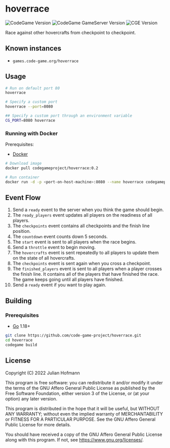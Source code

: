 # hoverrace
![CodeGame Version](https://img.shields.io/badge/CodeGame-v0.6-orange)
![CodeGame GameServer Version](https://img.shields.io/badge/GameServer-v0.1-yellow)
![CGE Version](https://img.shields.io/badge/CGE-v0.3-green)

Race against other hovercrafts from checkpoint to checkpoint.

## Known instances

- `games.code-game.org/hoverrace`

## Usage

```sh
# Run on default port 80
hoverrace

# Specify a custom port
hoverrace --port=8080

## Specify a custom port through an environment variable
CG_PORT=8080 hoverrace
```

### Running with Docker

Prerequisites:
- [Docker](https://docker.com/)

```sh
# Download image
docker pull codegameproject/hoverrace:0.2

# Run container
docker run -d -p <port-on-host-machine>:8080 --name hoverrace codegameproject/hoverrace:0.2
```

## Event Flow

1. Send a `ready` event to the server when you think the game should begin.
2. The `ready_players` event updates all players on the readiness of all players.
3. The `checkpoints` event contains all checkpoints and the finish line position.
4. The `countdown` event counts down 5 seconds.
5. The `start` event is sent to all players when the race begins.
6. Send a `throttle` event to begin moving.
7. The `hovercrafts` event is sent repeatedly to all players to update them on the state of all hovercrafts.
8. The `checkpoints` event is sent again when you cross a checkpoint.
9. The `finished_players` event is sent to all players when a player crosses the finish line. It contains all of the players that have finished the race. The game keeps going until all players have finished.
10. Send a `ready` event if you want to play again.

## Building

### Prerequisites

- [Go](https://go.dev) 1.18+

```sh
git clone https://github.com/code-game-project/hoverrace.git
cd hoverrace
codegame build
```
## License

Copyright (C) 2022 Julian Hofmann

This program is free software: you can redistribute it and/or modify
it under the terms of the GNU Affero General Public License as published
by the Free Software Foundation, either version 3 of the License, or
(at your option) any later version.

This program is distributed in the hope that it will be useful,
but WITHOUT ANY WARRANTY; without even the implied warranty of
MERCHANTABILITY or FITNESS FOR A PARTICULAR PURPOSE.  See the
GNU Affero General Public License for more details.

You should have received a copy of the GNU Affero General Public License
along with this program.  If not, see <https://www.gnu.org/licenses/>.
